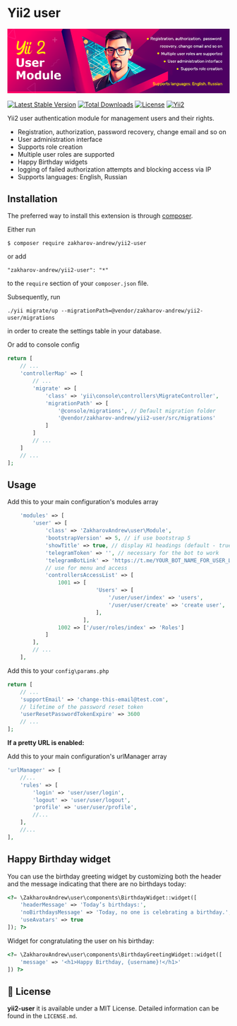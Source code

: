 # Yii2 user

![Yii2 user module by Zakharov Andrey](docs/img/yii-2-user-module-Zakharov-Andrey.png)

[![Latest Stable Version](https://poser.pugx.org/zakharov-andrew/yii2-user/v/stable)](https://packagist.org/packages/zakharov-andrew/yii2-user)
[![Total Downloads](https://poser.pugx.org/zakharov-andrew/yii2-user/downloads)](https://packagist.org/packages/zakharov-andrew/yii2-user)
[![License](https://poser.pugx.org/zakharov-andrew/yii2-user/license)](https://packagist.org/packages/zakharov-andrew/yii2-user)
[![Yii2](https://img.shields.io/badge/Powered_by-Yii_Framework-green.svg?style=flat)](http://www.yiiframework.com/)

Yii2 user authentication module for management users and their rights.

- Registration, authorization, password recovery, change email and so on
- User administration interface
- Supports role creation
- Multiple user roles are supported
- Happy Birthday widgets
- logging of failed authorization attempts and blocking access via IP
- Supports languages: English, Russian

## Installation

The preferred way to install this extension is through [composer](http://getcomposer.org/download/).

Either run

```
$ composer require zakharov-andrew/yii2-user
```
or add

```
"zakharov-andrew/yii2-user": "*"
```

to the ```require``` section of your ```composer.json``` file.

Subsequently, run

```
./yii migrate/up --migrationPath=@vendor/zakharov-andrew/yii2-user/migrations
```

in order to create the settings table in your database.

Or add to console config

```php
return [
    // ...
    'controllerMap' => [
        // ...
        'migrate' => [
            'class' => 'yii\console\controllers\MigrateController',
            'migrationPath' => [
                '@console/migrations', // Default migration folder
                '@vendor/zakharov-andrew/yii2-user/src/migrations'
            ]
        ]
        // ...
    ]
    // ...
];
```

## Usage

Add this to your main configuration's modules array

```php
    'modules' => [
        'user' => [
            'class' => 'ZakharovAndrew\user\Module',
            'bootstrapVersion' => 5, // if use bootstrap 5
            'showTitle' => true, // display H1 headings (default - true)
            'telegramToken' => '', // necessary for the bot to work
            'telegramBotLink' => 'https://t.me/YOUR_BOT_NAME_FOR_USER_LINK', //change!
            // use for menu and access
            'controllersAccessList' => [
                1001 => [
                            'Users' => [
                                '/user/user/index' => 'users',
                                '/user/user/create' => 'create user',
                            ],
                        ], 
                1002 => ['/user/roles/index' => 'Roles']
            ]
        ],
        // ...
    ],
```

Add this to your ```config\params.php```

```php
return [
    // ...
    'supportEmail' => 'change-this-email@test.com',
    // lifetime of the password reset token
    'userResetPasswordTokenExpire' => 3600
    // ...
];
```

**If a pretty URL is enabled:**

Add this to your main configuration's urlManager array

```php
'urlManager' => [
    //...
    'rules' => [
        'login' => 'user/user/login',
        'logout' => 'user/user/logout',
        'profile' => 'user/user/profile',
        //...
    ],
    //...
],
```

## Happy Birthday widget

You can use the birthday greeting widget by customizing both the header and the message indicating that there are no birthdays today:

```php
<?= \ZakharovAndrew\user\components\BirthdayWidget::widget([
    'headerMessage' => 'Today’s birthdays:',
    'noBirthdaysMessage' => 'Today, no one is celebrating a birthday.', // or empty
    'useAvatars' => true
]); ?>
```

Widget for congratulating the user on his birthday:

```php
<?= \ZakharovAndrew\user\components\BirthdayGreetingWidget::widget([
    'message' => '<h1>Happy Birthday, {username}!</h1>'
]) ?>
```

## 📄 License

**yii2-user** it is available under a MIT License. Detailed information can be found in the `LICENSE.md`.
